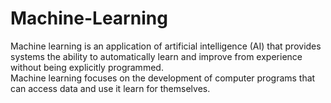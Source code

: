 # Machine-Learning<br>
Machine learning is an application of artificial intelligence (AI) that provides systems the ability to automatically learn and improve from experience without being explicitly programmed.<br> Machine learning focuses on the development of computer programs that can access data and use it learn for themselves.
